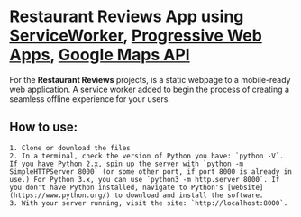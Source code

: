 # Restaurant Reviews App  using [ServiceWorker][1], [Progressive Web Apps][2], [Google Maps API][3]

For the **Restaurant Reviews** projects, is a static webpage to a mobile-ready web application. A service worker added to begin the process of creating a seamless offline experience for your users.


## How to use:
    1. Clone or download the files
    2. In a terminal, check the version of Python you have: `python -V`. If you have Python 2.x, spin up the server with `python -m SimpleHTTPServer 8000` (or some other port, if port 8000 is already in use.) For Python 3.x, you can use `python3 -m http.server 8000`. If you don't have Python installed, navigate to Python's [website](https://www.python.org/) to download and install the software.
    3. With your server running, visit the site: `http://localhost:8000`.


[1]: https://developers.google.com/web/fundamentals/primers/service-workers/ "ServiceWorker"
[2]: https://developers.google.com/web/progressive-web-apps/ "Progressive Web Apps"
[3]: https://developers.google.com/maps/documentation/javascript/ "Google Maps API"
